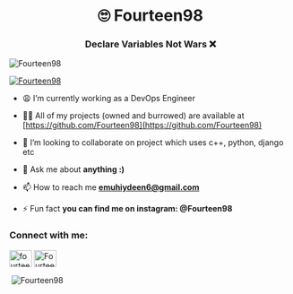 <h1 align="center">🙄 Fourteen98</h1>
<h3 align="center">Declare Variables Not Wars ❌</h3>

<p align="left"> <img src="https://komarev.com/ghpvc/?username=Fourteen98&label=Profile%20views&color=1c1c1c&style=flat" alt="Fourteen98" /> </p>

<p align="left"> <a href="https://github.com/ryo-ma/github-profile-trophy"><img src="https://github-profile-trophy.vercel.app/?username=Fourteen98" alt="Fourteen98" /></a> </p>

- 😩 I’m currently working as a DevOps Engineer

- 👨‍💻 All of my projects (owned and burrowed) are available at [https://github.com/Fourteen98](https://github.com/Fourteen98)

-  👯 I’m looking to collaborate on project which uses c++, python, django etc

- 💬 Ask me about **anything :)**

- 📫 How to reach me **emuhiydeen6@gmail.com**

- ⚡ Fun fact **you can find me on instagram: @Fourteen98**

<h3 align="left">Connect with me:</h3>
<p align="left">
<a href="https://twitter.com/muhiydeen" target="blank"><img align="center" src="https://cdn.jsdelivr.net/npm/simple-icons@3.0.1/icons/twitter.svg" alt="fourteen98" height="30" width="40" /></a>
<a href="https://instagram.com/Fourteen98" target="blank"><img align="center" src="https://cdn.jsdelivr.net/npm/simple-icons@3.0.1/icons/instagram.svg" alt="Fourteen98" height="30" width="40" /></a>
</p>

<p>&nbsp;<img align="center" src="https://github-readme-stats.vercel.app/api?username=Fourteen98&show_icons=true&theme=onedark&text_color=000000&bg_color=242424&hide_border=true&locale=en" alt="Fourteen98" /></p>
